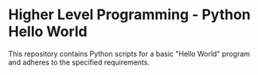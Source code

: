 # Higher Level Programming - Python Hello World

This repository contains Python scripts for a basic "Hello World" program and adheres to the specified requirements.

